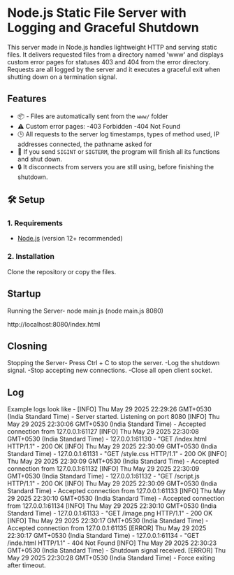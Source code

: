 # Node.js Static File Server with Logging and Graceful Shutdown

This server made in Node.js handles lightweight HTTP and serving static files. It delivers requested files from a directory named 'www' and displays custom error pages for statuses 403 and 404 from the error directory. Requests are all logged by the server and it executes a graceful exit when shutting down on a termination signal.

## Features

- 📦 - Files are automatically sent from the `www/` folder
- ⚠️ Custom error pages:
    -403 Forbidden
    -404 Not Found
- 🕒 All requests to the server log timestamps, types of method used, IP addresses connected, the pathname asked for
- 🛑  If you send `SIGINT` or `SIGTERM`, the program will finish all its functions and shut down.
- 🔒 It disconnects from servers you are still using, before finishing the shutdown.

## 🛠️ Setup

### 1. Requirements

- [Node.js](https://nodejs.org/) (version 12+ recommended)

### 2. Installation

Clone the repository or copy the files.


  ## Startup
  Running the Server-
  node main.js <port you want to use>
  (node main.js 8080)
  
  http://localhost:8080/index.html

  ## Closning
  Stopping the Server-
  Press Ctrl + C to stop the server.
    -Log the shutdown signal.
    -Stop accepting new connections.
    -Close all open client socket.


  ## Log
  Example logs look like -
[INFO] Thu May 29 2025 22:29:26 GMT+0530 (India Standard Time) - Server started. Listening on port 8080
[INFO] Thu May 29 2025 22:30:06 GMT+0530 (India Standard Time) - Accepted connection from 127.0.0.1:61127
[INFO] Thu May 29 2025 22:30:08 GMT+0530 (India Standard Time) - 127.0.0.1:61130 - "GET /index.html HTTP/1.1" - 200 OK
[INFO] Thu May 29 2025 22:30:09 GMT+0530 (India Standard Time) - 127.0.0.1:61131 - "GET /style.css HTTP/1.1" - 200 OK
[INFO] Thu May 29 2025 22:30:09 GMT+0530 (India Standard Time) - Accepted connection from 127.0.0.1:61132
[INFO] Thu May 29 2025 22:30:09 GMT+0530 (India Standard Time) - 127.0.0.1:61132 - "GET /script.js HTTP/1.1" - 200 OK
[INFO] Thu May 29 2025 22:30:09 GMT+0530 (India Standard Time) - Accepted connection from 127.0.0.1:61133
[INFO] Thu May 29 2025 22:30:10 GMT+0530 (India Standard Time) - Accepted connection from 127.0.0.1:61134
[INFO] Thu May 29 2025 22:30:10 GMT+0530 (India Standard Time) - 127.0.0.1:61133 - "GET /image.png HTTP/1.1" - 200 OK
[INFO] Thu May 29 2025 22:30:17 GMT+0530 (India Standard Time) - Accepted connection from 127.0.0.1:61135
[ERROR] Thu May 29 2025 22:30:17 GMT+0530 (India Standard Time) - 127.0.0.1:61134 - "GET /inde.html HTTP/1.1" - 404 Not Found
[INFO] Thu May 29 2025 22:30:23 GMT+0530 (India Standard Time) - Shutdown signal received.
[ERROR] Thu May 29 2025 22:30:28 GMT+0530 (India Standard Time) - Force exiting after timeout.
  
